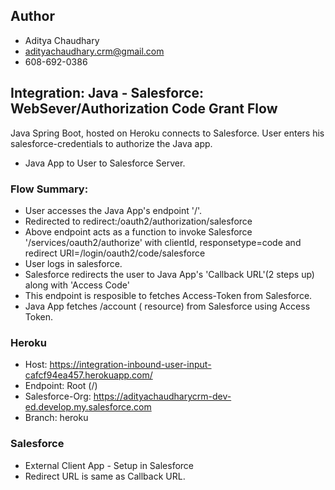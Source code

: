 ## Author
- Aditya Chaudhary
- adityachaudhary.crm@gmail.com
- 608-692-0386

## Integration: Java - Salesforce: WebSever/Authorization Code Grant Flow
Java Spring Boot, hosted on Heroku connects to Salesforce. User enters his salesforce-credentials to authorize the Java app. 

- Java App to User to Salesforce Server.
  
### Flow Summary:
- User accesses the Java App's endpoint '/'.
- Redirected to redirect:/oauth2/authorization/salesforce
- Above endpoint acts as a function to invoke Salesforce '/services/oauth2/authorize' with clientId, responsetype=code and redirect URI=/login/oauth2/code/salesforce
- User logs in salesforce. 
- Salesforce redirects the user to Java App's 'Callback URL'(2 steps up) along with 'Access Code'
- This endpoint is resposible to fetches Access-Token from Salesforce.
- Java App fetches /account ( resource) from Salesforce using Access Token.

### Heroku
- Host: https://integration-inbound-user-input-cafcf94ea457.herokuapp.com/
- Endpoint: Root (/)
- Salesforce-Org: https://adityachaudharycrm-dev-ed.develop.my.salesforce.com
- Branch: heroku

### Salesforce
- External Client App - Setup in Salesforce
- Redirect URL is same as Callback URL.
